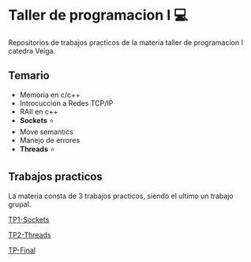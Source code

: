 # Taller de programacion I 💻

Repositorios de trabajos practicos de la materia taller de programacion I catedra Veiga.

## Temario 

* Memoria en c/c++
* Introcuccion a Redes TCP/IP
* RAII en c++
* **Sockets** ⭐
* Move semantics
* Manejo de errores
* **Threads** ⭐

## Trabajos practicos

La materia consta de 3 trabajos practicos, siendo el ultimo un trabajo grupal.

[TP1-Sockets](https://github.com/Fanusaez/Taller-de-programacion-I/tree/main/TP1-Sockets)

[TP2-Threads](https://github.com/Fanusaez/Taller-de-programacion-I/tree/main/TP2-Threads)

[TP-Final](https://github.com/Fanusaez/Left4Dead)
